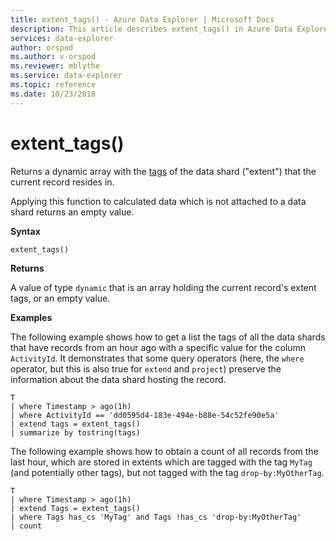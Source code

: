 ```yaml
---
title: extent_tags() - Azure Data Explorer | Microsoft Docs
description: This article describes extent_tags() in Azure Data Explorer.
services: data-explorer
author: orspod
ms.author: v-orspod
ms.reviewer: mblythe
ms.service: data-explorer
ms.topic: reference
ms.date: 10/23/2018
---
```

# extent_tags()

Returns a dynamic array with the [tags](../management/extents-overview.md#extent-tagging) of the data shard ("extent") that the current record resides in. 

Applying this function to calculated data which is not attached to a data shard returns an empty value.

**Syntax**

`extent_tags()`

**Returns**

A value of type `dynamic` that is an array holding the current record's extent tags,
or an empty value.

**Examples**

The following example shows how to get a list the tags of all the data shards
that have records from an hour ago with a specific value for the
column `ActivityId`. It demonstrates that some query operators (here,
the `where` operator, but this is also true for `extend` and `project`)
preserve the information about the data shard hosting the record.

```kusto
T
| where Timestamp > ago(1h)
| where ActivityId == 'dd0595d4-183e-494e-b88e-54c52fe90e5a'
| extend tags = extent_tags()
| summarize by tostring(tags)
```

The following example shows how to obtain a count of all records from the 
last hour, which are stored in extents which are tagged with the tag `MyTag`
(and potentially other tags), but not tagged with the tag `drop-by:MyOtherTag`.

```kusto
T
| where Timestamp > ago(1h)
| extend Tags = extent_tags()
| where Tags has_cs 'MyTag' and Tags !has_cs 'drop-by:MyOtherTag'
| count
```